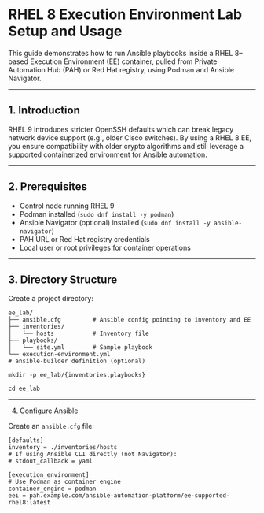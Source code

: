 # RHEL 8 Execution Environment Lab Setup and Usage

This guide demonstrates how to run Ansible playbooks inside a RHEL 8–based Execution Environment (EE) container, pulled from Private Automation Hub (PAH) or Red Hat registry, using Podman and Ansible Navigator.

---

## 1. Introduction

RHEL 9 introduces stricter OpenSSH defaults which can break legacy network device support (e.g., older Cisco switches). By using a RHEL 8 EE, you ensure compatibility with older crypto algorithms and still leverage a supported containerized environment for Ansible automation.

---

## 2. Prerequisites

- Control node running RHEL 9
- Podman installed (`sudo dnf install -y podman`)
- Ansible Navigator (optional) installed (`sudo dnf install -y ansible-navigator`)
- PAH URL or Red Hat registry credentials
- Local user or root privileges for container operations

---

## 3. Directory Structure

Create a project directory:
```
ee_lab/
├── ansible.cfg         # Ansible config pointing to inventory and EE
├── inventories/
│   └── hosts           # Inventory file
├── playbooks/
│   └── site.yml        # Sample playbook
└── execution-environment.yml  
# ansible-builder definition (optional)
```

```
mkdir -p ee_lab/{inventories,playbooks}

cd ee_lab
```

---

4. Configure Ansible

Create an `ansible.cfg` file:
```
[defaults]
inventory = ./inventories/hosts
# If using Ansible CLI directly (not Navigator):
# stdout_callback = yaml

[execution_environment]
# Use Podman as container engine
container_engine = podman
eei = pah.example.com/ansible-automation-platform/ee-supported-rhel8:latest
```